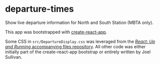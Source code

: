 # departure-times

Show live departure information for North and South Station (MBTA only).

This app was bootstrapped with [create-react-app](https://github.com/facebookincubator/create-react-app).

Some CSS in `src/DepartureDisplay.css` was leveraged from the [*React: Up and Running* accompanying files repository](https://github.com/stoyan/reactbook). All other code was either initially part of the create-react-app bootstrap or entirely written by Joel Sullivan.
